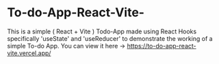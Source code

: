 # To-do-App-React-Vite-
This is a simple ( React + Vite ) Todo-App made using React Hooks specifically 'useState' and 'useReducer' to demonstrate the working of a simple To-do App.
You can view it here -> https://to-do-app-react-vite.vercel.app/
